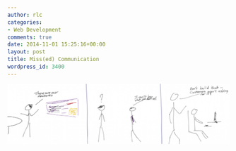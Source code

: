 ```yaml
---
author: rlc
categories:
- Web Development
comments: true
date: 2014-11-01 15:25:16+00:00
layout: post
title: Miss(ed) Communication
wordpress_id: 3400
---
```


<img src="/assets/2014/10/IMG_1303-1024x279.png" alt="Miss(ed) Communication" />